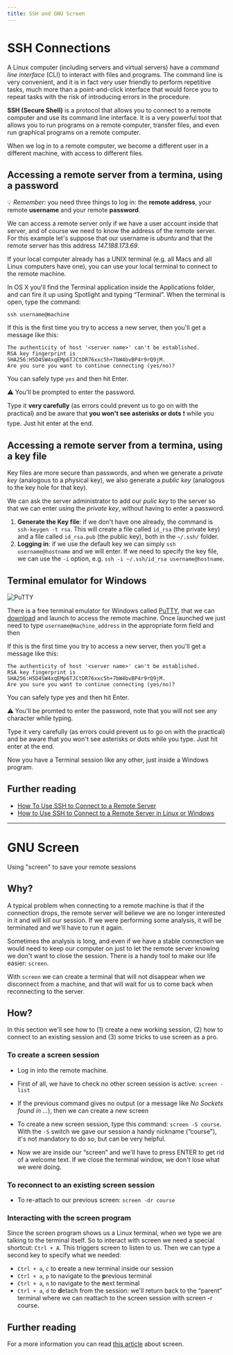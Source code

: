```yaml
---
title: SSH and GNU Screen
---
```


# SSH Connections 

A Linux computer (including servers and virtual servers) have a *command line interface* (CLI) to interact with files and programs. The command line is very convenient, and it is in fact very user friendly to perform repetitive tasks, much more than a point-and-click interface that would force you to repeat tasks with the risk of introducing errors in the procedure.

**SSH (Secure Shell)** is a protocol that allows you to connect to a remote computer and use its command line interface. It is a very powerful tool that allows you to run programs on a remote computer, transfer files, and even run graphical programs on a remote computer. 

When we log in to a remote computer, we become a different user in a different machine, with access to different files.

## Accessing a remote server from a termina, using a password

💡  _Remember_: you need three things to log in: the **remote address**, your remote **username** and your remote **password**.

We can access a remote server only if we have a user account inside that server, and of course we need to know the address of the remote server. For this example let's suppose that our username is _ubuntu_ and that the remote server has this address _147.188.173.69_.

If your local computer already has a UNIX terminal (e.g. all Macs and all Linux computers have one), you can use your local terminal to connect to the remote machine.

In OS X you'll find the Terminal application inside the Applications folder, and can fire it up using Spotlight and typing “Terminal”. When the terminal is open, type the command:

`ssh username@machine`

If this is the first time you try to access a new server, then you'll get a message like this:

```
The authenticity of host '<server name>' can't be established.
RSA key fingerprint is SHA256:H5D4SW4xqEMp6TJCtDR76xxc5h+7bW4bvBP4r9rQ9jM.
Are you sure you want to continue connecting (yes/no)?
```

You can safely type `yes` and then hit Enter.

:warning: You'll be prompted to enter the password. 

Type it __very carefully__ (as errors could prevent us to go on with the practical) and be aware that 
**you won't see asterisks or dots** ❗ while you type. Just hit enter at the end.

## Accessing a remote server from a termina, using a key file

Key files are more secure than passwords, and when we generate a *private key* (analogous to a physical key), we 
also generate a *public key* (analogous to the key hole for that key).

We can ask the server administrator to add our *pulic key* to the server so that we can enter using the *private key*,
without having to enter a password.

1. **Generate the Key file**: if we don't have one already, the command is `ssh-keygen -t rsa`. This will
create a file called `id_rsa` (the private key) and a file called `id_rsa.pub` (the public key), both in the `~/.ssh/` folder.
2. **Logging in**: if we use the default key we can simply `ssh username@hostname` and we will enter. If we need to specify the key file, we can use the `-i` option, e.g. `ssh -i ~/.ssh/id_rsa username@hostname`.
   
## Terminal emulator for Windows

![PuTTY]({{site.baseurl}}/img/putty.png)

There is a free terminal emulator for Windows called [PuTTY](https://www.chiark.greenend.org.uk/~sgtatham/putty/latest.html), that we can [download](https://the.earth.li/~sgtatham/putty/latest/w64/putty.exe) and launch to access the remote machine. Once launched we just need to type `username@machine_address` in the appropriate form field and then

If this is the first time you try to access a new server, then you'll get a message like this:

```
The authenticity of host '<server name>' can't be established.
RSA key fingerprint is SHA256:H5D4SW4xqEMp6TJCtDR76xxc5h+7bW4bvBP4r9rQ9jM.
Are you sure you want to continue connecting (yes/no)?
```

You can safely type yes and then hit Enter.

:warning: You'll be promted to enter the password, note that you will not see any character while typing.

Type it very carefully (as errors could prevent us to go on with the practical) and be aware that you won't see asterisks or dots while you type. Just hit enter at the end.

Now you have a Terminal session like any other, just inside a Windows program.

## Further reading

* [How To Use SSH to Connect to a Remote Server](https://www.digitalocean.com/community/tutorials/how-to-use-ssh-to-connect-to-a-remote-server)
* [How to Use SSH to Connect to a Remote Server in Linux or Windows](https://phoenixnap.com/kb/ssh-to-connect-to-remote-server-linux-or-windows)

---

# GNU Screen

Using "screen" to save your remote sessions

## Why?

A typical problem when connecting to a remote machine is that if the connection drops,
the remote server will believe we are no longer interested in it and will kill our session.
If we were performing some analysis, it will be terminated and we'll have to run it again.

Sometimes the analysis is long, and even if we have a stable connection
we would need to keep our computer on just to let the remote server knowing
we don't want to close the session.
There is a handy tool to make our life easier: `screen`.

With `screen` we can create a terminal that will not disappear
when we disconnect from a machine, and that will wait for us
to come back when reconnecting to the server.

## How?

In this section we'll see how to
(1) create a new working session,
(2) how to connect to an existing session and
(3) some tricks to use screen as a pro. 

### To create a screen session

* Log in into the remote machine.
*  First of all, we have to check no other screen session is active:
     `screen -list`

* If the previous command gives no output (or a message like *No Sockets found in …*), then we can create a new screen
*  To create a new screen session, type this command:
    `screen -S course`. With the `-S` switch we gave our session a handy nickname (“course”),
    it's not mandatory to do so, but can be very helpful.
* Now we are inside our “screen” and we'll have to press ENTER to get rid of a welcome text.
  If we close the terminal window, we don't lose what we were doing.

### To reconnect to an existing screen session

* To re-attach to our previous screen:
    `screen -dr course`

### Interacting with the screen program

Since the screen program shows us a Linux terminal, when we type we are talking to the terminal itself. So to interact with screen we need a special shortcut: `Ctrl + A`. This triggers screen to listen to us. Then we can type a second key to specify what we needed:

 * `Ctrl + a`, `c` to **c**reate a new terminal inside our session
 * `Ctrl + a`, `p` to navigate to the **p**revious terminal
 * `Ctrl + a`, `n` to navigate to the **n**ext terminal
 * `Ctrl + a`, `d` to **d**etach from the session: we'll return back to the “parent” terminal where we can reattach to the screen session with screen -r course.

## Further reading

For a more information you can read [this article](https://www.linux.com/tutorials/taking-command-terminal-gnu-screen/) about screen.

